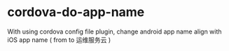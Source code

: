 # cordova-do-app-name

With using cordova config file plugin, change android app name align with iOS app name ( from <widget><name> to  <platform name="ios"><config-file parent="CFBundleDisplayName" platform="ios" target="*-Info.plist">
            <string>运维服务云</string>
        </config-file>)
